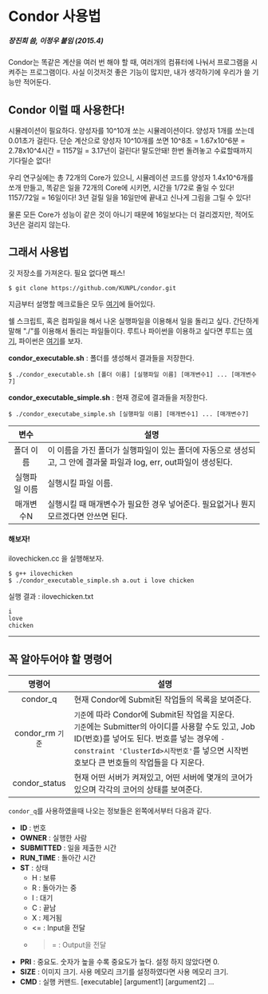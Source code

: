 Condor 사용법
===========
##### 장진희 씀, 이정우 붙임 (2015.4)

Condor는 똑같은 계산을 여러 번 해야 할 때, 여러개의 컴퓨터에 나눠서 프로그램을 시켜주는 프로그램이다.
사실 이것저것 좋은 기능이 많지만, 내가 생각하기에 우리가 쓸 기능만 적어둔다.

## Condor 이럴 때 사용한다!

시뮬레이션이 필요하다. 양성자를 10^10개 쏘는 시뮬레이션이다. 양성자 1개를 쏘는데 0.01초가 걸린다.
단순 계산으로 양성자 10^10개를 쏘면 10^8초 = 1.67x10^6분 = 2.78x10^4시간 = 1157일 = 3.17년이 걸린다! 말도안돼! 한번 돌려놓고 수료할때까지 기다릴순 없다!

우리 연구실에는 총 72개의 Core가 있으니, 시뮬레이션 코드를 양성자 1.4x10^6개를 쏘개 만들고, 똑같은 일을 72개의 Core에 시키면, 시간을 1/72로 줄일 수 있다! 1157/72일 = 16일이다! 3년 걸릴 일을 16일만에 끝내고 신나게 그림을 그릴 수 있다!

물론 모든 Core가 성능이 같은 것이 아니기 때문에 16일보다는 더 걸리겠지만, 적어도 3년은 걸리지 않는다.

## 그래서 사용법

깃 저장소를 가져온다. 필요 없다면 패스!

	$ git clone https://github.com/KUNPL/condor.git

지금부터 설명할 메크로들은 모두 [여기](https://github.com/KUNPL/condor/tree/master/run_executable)에 들어있다.

쉘 스크립트, 혹은 컴파일을 해서 나온 실행파일을 이용해서 일을 돌리고 싶다. 간단하게 말해 "./"를 이용해서 돌리는 파일들이다. 루트나 파이썬을 이용하고 싶다면 루트는 [여기](https://github.com/KUNPL/condor/tree/master/run_root), 파이썬은 [여기](https://github.com/KUNPL/condor/tree/master/run_python)를 보자.

**condor_executable.sh**  : 폴더를 생성해서 결과들을 저장한다.

	$ ./condor_executable.sh [폴더 이름] [실행파일 이름] [매개변수1] ... [매개변수7]
	
**condor_executable_simple.sh** : 현재 경로에 결과들을 저장한다.

	$ ./condor_executabe_simple.sh [실행파일 이름] [매개변수1] ... [매개변수7]

|변수|설명|
|:--:|----|
|폴더 이름| 이 이름을 가진 폴더가 실행파일이 있는 폴더에 자동으로 생성되고, 그 안에 결과물 파일과 log, err, out파일이 생성된다.|
|실행파일 이름|실행시킬 파일 이름.|
|매개변수N|실행시킬 때 매개변수가 필요한 경우 넣어준다. 필요없거나 뭔지 모르겠다면 안쓰면 된다.|

#### 해보자!
ilovechicken.cc 을 실행해보자.

	$ g++ ilovechicken 
	$ ./condor_executable_simple.sh a.out i love chicken

실행 결과 : ilovechicken.txt

	i
	love
	chicken

***

## 꼭 알아두어야 할 명령어
|명령어|설명|
|:----:|----|
|condor_q|현재 Condor에 Submit된 작업들의 목록을 보여준다.|
|condor_rm&nbsp;`기준`|`기준`에 따라 Condor에 Submit된 작업을 지운다. <br> `기준`에는 Submitter의 아이디를 사용할 수도 있고, Job ID(번호)를 넣어도 된다. 번호를 넣는 경우에 `-constraint 'ClusterId>시작번호'`를 넣으면 시작번호보다 큰 번호들의 작업들을 다 지운다.|
|condor_status|현재 어떤 서버가 켜져있고, 어떤 서버에 몇개의 코어가 있으며 각각의 코어의 상태를 보여준다.|

`condor_q`를 사용하였을때 나오는 정보들은 왼쪽에서부터 다음과 같다.
+ **ID** : 번호
+ **OWNER** : 실행한 사람
+ **SUBMITTED** : 일을 제출한 시간
+ **RUN_TIME** : 돌아간 시간
+ **ST** : 상태
  - H : 보류
  - R : 돌아가는 중
  - I : 대기
  - C : 끝남
  - X : 제거됨
  - <= : Input을 전달
  - >= : Output을 전달
+ **PRI** : 중요도. 숫자가 높을 수록 중요도가 높다. 설정 하지 않았다면 0.
+ **SIZE** : 이미지 크기. 사용 메모리 크기를 설정하였다면 사용 메모리 크기.
+ **CMD** : 실행 커맨드. [executable] [argument1] [argument2] ...
